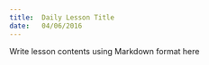 ```yaml
---
title:  Daily Lesson Title
date:   04/06/2016
---
```


Write lesson contents using Markdown format here